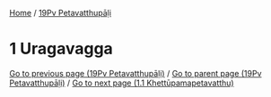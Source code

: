 
[Home](/) / [19Pv Petavatthupāḷi](../19Pv.md)

# 1 Uragavagga


[Go to previous page (19Pv Petavatthupāḷi)](0.md) / [Go to parent page (19Pv Petavatthupāḷi)](0.md) / [Go to next page (1.1 Khettūpamapetavatthu)](1/1.1.md)


